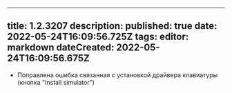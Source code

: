 
---
title: 1.2.3207
description: 
published: true
date: 2022-05-24T16:09:56.725Z
tags: 
editor: markdown
dateCreated: 2022-05-24T16:09:56.675Z
---		
		
- Поправлена ошибка связанная с установкой драйвера клавиатуры (кнопка "Install simulator")